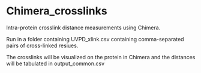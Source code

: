 # Chimera_crosslinks
Intra-protein crosslink distance measurements using Chimera.

Run in a folder containing UVPD_xlink.csv containing comma-separated pairs of cross-linked resiues.

The crosslinks will be visualized on the protein in Chimera and the distances will be tabulated in output_common.csv
